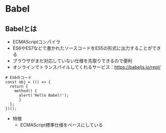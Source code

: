 # Babel

## Babelとは
* ECMAScriptコンパイラ
* ES6やES7などで書かれたソースコードをES5の形式に出力することができる
* ブラウザがまだ対応していない仕様を先取りできるので便利
* オンラインでトランスパイルしてくれるサービス：https://babeljs.io/repl/

```
# ES6のコード
const obj = (() => {
  return {
    method() {
      alert('Hello Babel!');
      }
  };
})();
```

* 特徴
    * ECMAScript標準仕様をベースにしている
